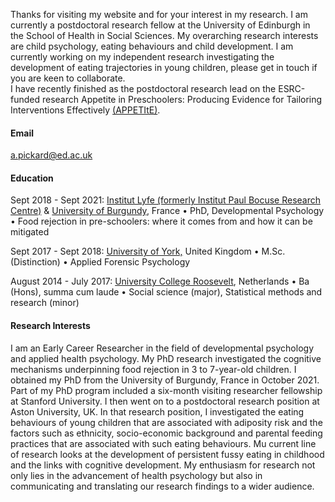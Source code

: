 Thanks for visiting my website and for your interest in my research. I am currently a postdoctoral research fellow at the University of Edinburgh in the School of Health in Social Sciences. My overarching research interests are child psychology, eating behaviours and child development. I am currently working on my independent research investigating the development of eating trajectories in young children, please get in touch if you are keen to collaborate.  
I have recently finished as the postdoctoral research lead on the ESRC-funded research Appetite in Preschoolers: Producing Evidence for Tailoring Interventions Effectively [(APPETItE)](https://www.appetite-research.com/).

#### Email

[a.pickard\@ed.ac.uk](mailto:a.pickard@aston.ac.uk)

#### Education

Sept 2018 - Sept 2021: [Institut Lyfe (formerly Institut Paul Bocuse Research Centre)](https://en.institutlyfe.com/institut-lyfe/research-science-innovation/) & [University of Burgundy](https://en.u-bourgogne.fr/), France • PhD, Developmental Psychology • Food rejection in pre-schoolers: where it comes from and how it can be mitigated

Sept 2017 - Sept 2018: [University of York,](https://www.york.ac.uk/) United Kingdom • M.Sc. (Distinction) • Applied Forensic Psychology

August 2014 - July 2017: [University College Roosevelt](https://www.ucr.nl/), Netherlands • Ba (Hons), summa cum laude • Social science (major), Statistical methods and research (minor)

#### Research Interests

I am an Early Career Researcher in the field of developmental psychology and applied health psychology. My PhD research investigated the cognitive mechanisms underpinning food rejection in 3 to 7-year-old children. I obtained my PhD from the University of Burgundy, France in October 2021. Part of my PhD program included a six-month visiting researcher fellowship at Stanford University. I then went on to a postdoctoral research position at Aston University, UK. In that research position, I investigated the eating behaviours of young children that are associated with adiposity risk and the factors such as ethnicity, socio-economic background and parental feeding practices that are associated with such eating behaviours. Mu current line of research looks at the development of persistent fussy eating in childhood and the links with cognitive development. My enthusiasm for research not only lies in the advancement of health psychology but also in communicating and translating our research findings to a wider audience.
